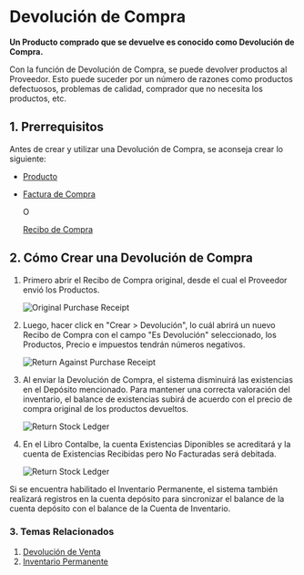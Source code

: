 <!-- add-breadcrumbs -->
# Devolución de Compra

**Un Producto comprado que se devuelve es conocido como Devolución de Compra.**

Con la función de Devolución de Compra, se puede devolver productos al 
Proveedor. Esto puede suceder por un número de razones como productos defectuosos,
problemas de calidad, comprador que no necesita los productos, etc.

## 1. Prerrequisitos
Antes de crear y utilizar una Devolución de Compra, se aconseja crear lo siguiente: 

* [Producto](/docs/user/manual/en/stock/item)
* [Factura de Compra](/docs/user/manual/en/accounts/purchase-invoice)
    
    O

    [Recibo de Compra](/docs/user/manual/en/stock/purchase-receipt)


## 2. Cómo Crear una Devolución de Compra
1. Primero abrir el Recibo de Compra original, desde el cual el Proveedor envió los Productos.

    <img class="screenshot" alt="Original Purchase Receipt" src="{{docs_base_url}}/assets/img/stock/purchase-return-original-purchase-receipt.png">

1. Luego, hacer click en "Crear > Devolución", lo cuál abrirá un nuevo Recibo de Compra con el campo "Es Devolución" seleccionado, los Productos, Precio e impuestos tendrán números negativos.

    <img class="screenshot" alt="Return Against Purchase Receipt" src="{{docs_base_url}}/assets/img/stock/purchase-return-against-purchase-receipt.png">

1. Al enviar la Devolución de Compra, el sistema disminuirá las existencias en el Depósito mencionado. Para mantener una correcta valoración del inventario, el balance de existencias subirá de acuerdo con el precio de compra original de los productos devueltos.

    <img class="screenshot" alt="Return Stock Ledger" src="{{docs_base_url}}/assets/img/stock/purchase-return-stock-ledger.png">

1. En el Libro Contalbe, la cuenta Existencias Diponibles se acreditará y la cuenta de Existencias Recibidas pero No Facturadas será debitada. 

    <img class="screenshot" alt="Return Stock Ledger" src="{{docs_base_url}}/assets/img/stock/purchase-return-general-ledger.png">

Si se encuentra habilitado el Inventario Permanente, el sistema también realizará registros en la cuenta depósito para sincronizar el balance de la cuenta depósito con el balance de la Cuenta de Inventario.

### 3. Temas Relacionados
1. [Devolución de Venta](/docs/user/manual/en/stock/sales-return)
1. [Inventario Permanente](/docs/user/manual/en/stock/perpetual-inventory)
